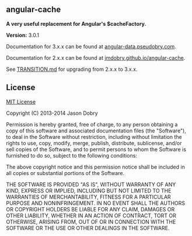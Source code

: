 ## angular-cache
__A very useful replacement for Angular's $cacheFactory.__

__Version:__ 3.0.1

Documentation for 3.x.x can be found at [angular-data.pseudobry.com](http://angular-data.pseudobry.com).

Documentation for 2.x.x can be found at [jmdobry.github.io/angular-cache](http://jmdobry.github.io/angular-cache).

See [TRANSITION.md](https://github.com/jmdobry/angular-cache/blob/master/TRANSITION.md) for upgrading from 2.x.x to 3.x.x.

## License
[MIT License](https://github.com/jmdobry/angular-cache/blob/master/LICENSE)

Copyright (C) 2013-2014 Jason Dobry

Permission is hereby granted, free of charge, to any person obtaining a copy of
this software and associated documentation files (the "Software"), to deal in
the Software without restriction, including without limitation the rights to
use, copy, modify, merge, publish, distribute, sublicense, and/or sell copies
of the Software, and to permit persons to whom the Software is furnished to do
so, subject to the following conditions:

The above copyright notice and this permission notice shall be included in all
copies or substantial portions of the Software.

THE SOFTWARE IS PROVIDED "AS IS", WITHOUT WARRANTY OF ANY KIND, EXPRESS OR
IMPLIED, INCLUDING BUT NOT LIMITED TO THE WARRANTIES OF MERCHANTABILITY, FITNESS
FOR A PARTICULAR PURPOSE AND NONINFRINGEMENT. IN NO EVENT SHALL THE AUTHORS OR
COPYRIGHT HOLDERS BE LIABLE FOR ANY CLAIM, DAMAGES OR OTHER LIABILITY, WHETHER
IN AN ACTION OF CONTRACT, TORT OR OTHERWISE, ARISING FROM, OUT OF OR IN
CONNECTION WITH THE SOFTWARE OR THE USE OR OTHER DEALINGS IN THE SOFTWARE.
